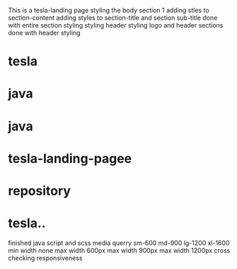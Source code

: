 This is a tesla-landing page
styling the body section 1
adding stles to section-content
adding styles to section-title and section sub-title
done with entire section styling
styling header
styling logo and header sections
done with header styling

# tesla
# java
# java
# tesla-landing-pagee
# repository
# tesla..
finished java script and scss
media querry 
sm-600
md-900
lg-1200
xl-1600
min width none
max width 600px
max width 900px
max width 1200px
cross checking responsiveness
